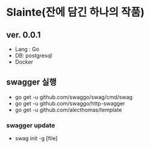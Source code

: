 # Slainte(잔에 담긴 하나의 작품)

## ver. 0.0.1

- Lang : Go
- DB: postgresql
- Docker

## swagger 실행
- go get -u github.com/swaggo/swag/cmd/swag
- go get -u github.com/swaggo/http-swagger
- go get -u github.com/alecthomas/template

### swagger update
- swag init -g [file]

